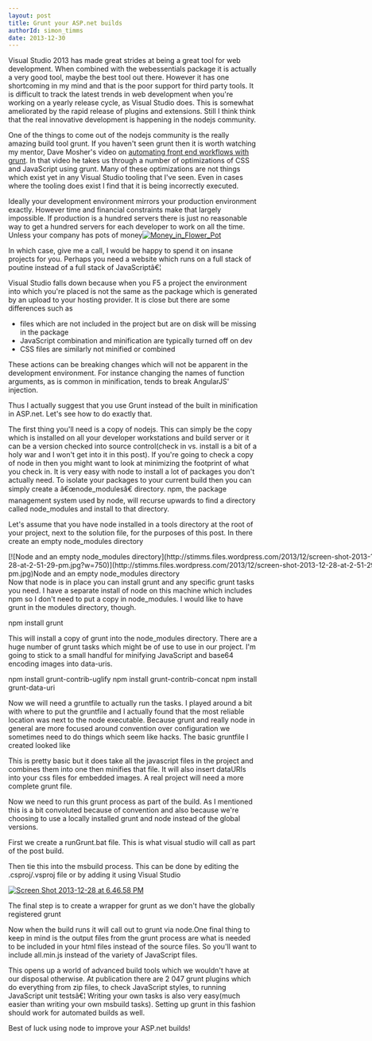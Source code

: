 ```yaml
---
layout: post
title: Grunt your ASP.net builds
authorId: simon_timms
date: 2013-12-30
---
```


Visual Studio 2013 has made great strides at being a great tool for web development. When combined with the webessentials package it is actually a very good tool, maybe the best tool out there. However it has one shortcoming in my mind and that is the poor support for third party tools. It is difficult to track the latest trends in web development when you're working on a yearly release cycle, as Visual Studio does. This is somewhat ameliorated by the rapid release of plugins and extensions. Still I think think that the real innovative development is happening in the nodejs community.

One of the things to come out of the nodejs community is the really amazing build tool grunt. If you haven't seen grunt then it is worth watching my mentor, Dave Mosher's video on [automating front end workflows with grunt](http://www.davemo.com/posts/2013-06-18-frontend-workflows-with-grunt-and-angularjs.html). In that video he takes us through a number of optimizations of CSS and JavaScript using grunt. Many of these optimizations are not things which exist yet in any Visual Studio tooling that I've seen. Even in cases where the tooling does exist I find that it is being incorrectly executed.

Ideally your development environment mirrors your production environment exactly. However time and financial constraints make that largely impossible. If production is a hundred servers there is just no reasonable way to get a hundred servers for each developer to work on all the time. Unless your company has pots of money[![Money_in_Flower_Pot](http://stimms.files.wordpress.com/2013/12/money_in_flower_pot.gif)](http://stimms.files.wordpress.com/2013/12/money_in_flower_pot.gif)

In which case, give me a call, I would be happy to spend it on insane projects for you. Perhaps you need a website which runs on a full stack of poutine instead of a full stack of JavaScriptâ€¦

Visual Studio falls down because when you F5 a project the environment into which you're placed is not the same as the package which is generated by an upload to your hosting provider. It is close but there are some differences such as

- files which are not included in the project but are on disk will be missing in the package
- JavaScript combination and minification are typically turned off on dev
- CSS files are similarly not minified or combined

These actions can be breaking changes which will not be apparent in the development environment. For instance changing the names of function arguments, as is common in minification, tends to break AngularJS' injection.

Thus I actually suggest that you use Grunt instead of the built in minification in ASP.net. Let's see how to do exactly that.

The first thing you'll need is a copy of nodejs. This can simply be the copy which is installed on all your developer workstations and build server or it can be a version checked into source control(check in vs. install is a bit of a holy war and I won't get into it in this post). If you're going to check a copy of node in then you might want to look at minimizing the footprint of what you check in. It is very easy with node to install a lot of packages you don't actually need. To isolate your packages to your current build then you can simply create a â€œnode_modulesâ€ directory. npm, the package management system used by node, will recurse upwards to find a directory called node_modules and install to that directory.

Let's assume that you have node installed in a tools directory at the root of your project, next to the solution file, for the purposes of this post. In there create an empty node_modules directory

<div class="wp-caption aligncenter" id="attachment_3133" style="width: 760px">[![Node and an empty node_modules directory](http://stimms.files.wordpress.com/2013/12/screen-shot-2013-12-28-at-2-51-29-pm.jpg?w=750)](http://stimms.files.wordpress.com/2013/12/screen-shot-2013-12-28-at-2-51-29-pm.jpg)Node and an empty node_modules directory

</div>Now that node is in place you can install grunt and any specific grunt tasks you need. I have a separate install of node on this machine which includes npm so I don't need to put a copy in node_modules. I would like to have grunt in the modules directory, though.

npm install grunt

This will install a copy of grunt into the node_modules directory. There are a huge number of grunt tasks which might be of use to use in our project. I'm going to stick to a small handful for minifying JavaScript and base64 encoding images into data-uris.

npm install grunt-contrib-uglify npm install grunt-contrib-concat npm install grunt-data-uri

Now we will need a gruntfile to actually run the tasks. I played around a bit with where to put the gruntfile and I actually found that the most reliable location was next to the node executable. Because grunt and really node in general are more focused around convention over configuration we sometimes need to do things which seem like hacks. The basic gruntfile I created looked like

<script src='https://gist.github.com/stimms/8165296.js'></script>

This is pretty basic but it does take all the javascript files in the project and combines them into one then minifies that file. It will also insert dataURIs into your css files for embedded images. A real project will need a more complete grunt file.

Now we need to run this grunt process as part of the build. As I mentioned this is a bit convoluted because of convention and also because we're choosing to use a locally installed grunt and node instead of the global versions.

First we create a runGrunt.bat file. This is what visual studio will call as part of the post build.

<script src='https://gist.github.com/stimms/8166587.js'></script>

Then tie this into the msbuild process. This can be done by editing the .csproj/.vsproj file or by adding it using Visual Studio

[![Screen Shot 2013-12-28 at 6.46.58 PM](http://stimms.files.wordpress.com/2013/12/screen-shot-2013-12-28-at-6-46-58-pm.jpg?w=750)](http://stimms.files.wordpress.com/2013/12/screen-shot-2013-12-28-at-6-46-58-pm.jpg)

The final step is to create a wrapper for grunt as we don't have the globally registered grunt

<script src='https://gist.github.com/stimms/8166623.js'></script>

Now when the build runs it will call out to grunt via node.One final thing to keep in mind is the output files from the grunt process are what is needed to be included in your html files instead of the source files. So you'll want to include all.min.js instead of the variety of JavaScript files.

This opens up a world of advanced build tools which we wouldn't have at our disposal otherwise. At publication there are 2 047 grunt plugins which do everything from zip files, to check JavaScript styles, to running JavaScript unit testsâ€¦ Writing your own tasks is also very easy(much easier than writing your own msbuild tasks). Setting up grunt in this fashion should work for automated builds as well.

Best of luck using node to improve your ASP.net builds!



